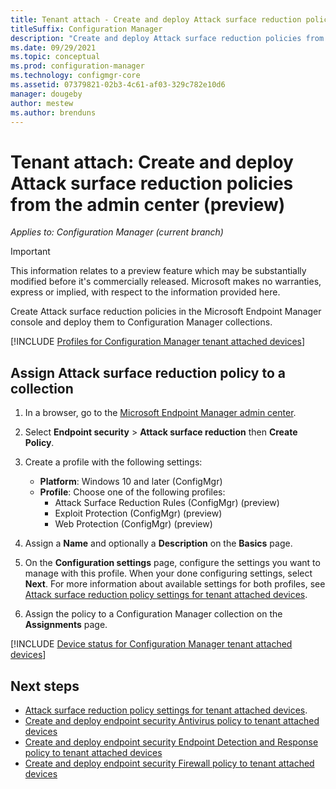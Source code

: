 ```yaml
---
title: Tenant attach - Create and deploy Attack surface reduction policies from the admin center (preview)
titleSuffix: Configuration Manager
description: "Create and deploy Attack surface reduction policies from the Microsoft Endpoint Manager console and for Configuration Manager collections."
ms.date: 09/29/2021
ms.topic: conceptual
ms.prod: configuration-manager
ms.technology: configmgr-core
ms.assetid: 07379821-02b3-4c61-af03-329c782e10d6
manager: dougeby
author: mestew 
ms.author: brenduns
---
```


# <a name="bkmk_atp"></a> Tenant attach: Create and deploy Attack surface reduction policies from the admin center (preview)
<!--7323386-->
*Applies to: Configuration Manager (current branch)*

> [!Important]
> This information relates to a preview feature which may be substantially modified before it's commercially released. Microsoft makes no warranties, express or implied, with respect to the information provided here.

 Create Attack surface reduction policies in the Microsoft Endpoint Manager console and deploy them to Configuration Manager collections.

<!--Adding Include for Prerequisites-->

[!INCLUDE [Profiles for Configuration Manager tenant attached devices](./includes/configmgr-endpoint-security-prerequisties.md)]

## <a name="bkmk_asr"></a> Assign Attack surface reduction policy to a collection

1. In a browser, go to the [Microsoft Endpoint Manager admin center](https://endpoint.microsoft.com/).
1. Select **Endpoint security** > **Attack surface reduction** then **Create Policy**.
1. Create a profile with the following settings:

   - **Platform**: Windows 10 and later (ConfigMgr)
   - **Profile**: Choose one of the following profiles:
     - Attack Surface Reduction Rules (ConfigMgr) (preview)
     - Exploit Protection (ConfigMgr) (preview)
     - Web Protection (ConfigMgr) (preview)

1. Assign a **Name** and optionally a **Description** on the **Basics** page.
1. On the **Configuration settings** page, configure the settings you want to manage with this profile. When your done configuring settings, select **Next**. For more information about available settings for both profiles, see [Attack surface reduction policy settings for tenant attached devices](../../intune/protect/endpoint-security-asr-profile-settings.md?toc=/mem/configmgr/tenant-attach/toc.json&bc=/mem/configmgr/tenant-attach/breadcrumb/toc.json#attack-surface-reduction-configmgr).
1. Assign the policy to a Configuration Manager collection on the **Assignments** page.

[!INCLUDE [Device status for Configuration Manager tenant attached devices](./includes/configmgr-endpoint-security-device-status.md)]

## Next steps

- [Attack surface reduction policy settings for tenant attached devices](../../intune/protect/endpoint-security-asr-profile-settings.md?toc=/mem/configmgr/tenant-attach/toc.json&bc=/mem/configmgr/tenant-attach/breadcrumb/toc.json#attack-surface-reduction-configmgr).
- [Create and deploy endpoint security Antivirus policy to tenant attached devices](deploy-antivirus-policy.md)
- [Create and deploy endpoint security Endpoint Detection and Response policy to tenant attached devices](atp-onboard.md)
- [Create and deploy endpoint security Firewall policy to tenant attached devices](deploy-firewall-policy.md)